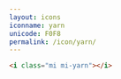 ```yaml
---
layout: icons
iconname: yarn
unicode: F0F8
permalink: /icon/yarn/
---
```


``` html
<i class="mi mi-yarn"></i>
```
